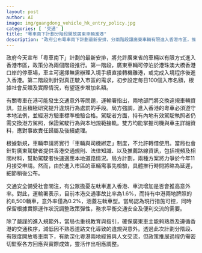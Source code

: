 ```yaml
---
layout: post
author: AI
image: img/guangdong_vehicle_hk_entry_policy.jpg
categories: [ '交通' ]
title: "粵車南下計劃分階段開放廣東車輛進港"
description: "政府公布粵車南下計劃最新安排，分兩階段讓廣東車輛有限進入香港市區，推出嚴格車輛與司機審核及綁定制度，強調遵守本地法例和交通規範，釋出入口配額並強化交通安全教育及資訊提供，密切監察實際成效與公眾反饋，靈活調整政策以兼顧安全和交流便利。"
---
```

政府今天宣布「粵車南下」計劃的最新安排，將允許廣東省的車輛以有限方式進入香港市區，政策分為兩個階段推行。第一階段，廣東車輛可停泊於港珠澳大橋香港口岸的停車場，車主可選擇無需辦理入境手續直接轉機離港，或完成入境程序後進入香港。第二階段則針對真正駛入市區的需求，初步設定每日100個入市名額，根據社會反饋及實際情況，有望逐步增加名額。

有關粵車在港可能發生交通意外等問題，運輸署指出，兩地部門將交換違規車輛資訊，並且積極研究提升違規行為處罰的手段。局方強調，進入香港的粵車必須遵守本地法例，並經港方驗車標準檢驗合格。駕駛者方面，持有內地有效駕駛執照者仍需交換港方駕照，保證駕駛行為與本地規範接軌。雙方均能掌握司機與車主詳細資料，應對事故責任歸屬及後續處理。

根據新規，車輛申請將實行「車輛與司機綁定」制度，不允許轉借使用。當局也會針對廣東駕駛者提供香港交通規則、法律知識、以及推薦路線資訊，包括視頻及相關材料，幫助駕駛者快速適應本地道路情況。局方計劃，兩種方案將力爭於今年11月接受申請。然而，由於進入市區的車輛需事先檢驗，具體推行時間將略為延遲，細節稍後公布。

交通安全備受社會關注，有公眾擔憂左軚車進入香港、車流增加是否會推高意外率。對此，運輸署表示，目前本港交通事故比率為1.6%，而持有中港兩地牌照的約8,500輛車，意外率僅為0.2%，涵蓋左軚車型。當局認為現行措施可控，同時保留根據實際運作狀況調整政策彈性，務求平衡交通安全及便利交流的需要。

除了嚴謹的進入規範外，當局也重視教育與指引，確保廣東車主能夠熟悉及遵循香港的交通秩序，減低因不熟悉道路文化導致的違規與意外。透過此次計劃分階段、有限度開放粵車南下，有助深化粵港兩地經貿與人文交流，但政策推展過程仍需密切監察各方回應與實際成效，靈活作出相應調整。